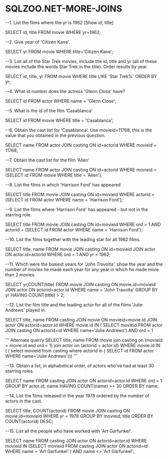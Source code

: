 # SQLZOO.NET-MORE-JOINS
--1. List the films where the yr is 1962 [Show id, title]

SELECT id, title FROM movie
	WHERE yr=1962;

--2. Give year of 'Citizen Kane'.

SELECT yr FROM movie
	WHERE title='Citizen Kane';

--3. List all of the Star Trek movies, include the id, title and yr (all of these movies include the words Star Trek in the title). Order results by year.

SELECT id, title, yr FROM movie
	WHERE title LIKE 'Star Trek%'
		ORDER BY yr;

--4. What id number does the actress 'Glenn Close' have?

SELECT id FROM actor
	WHERE name = 'Glenn Close';

--5. What is the id of the film 'Casablanca'

SELECT id FROM movie
	WHERE title = 'Casablanca';

--6. Obtain the cast list for 'Casablanca'. Use movieid=11768, this is the value that you obtained in the previous question.

SELECT name FROM actor JOIN casting ON id=actorid
	WHERE movieid = 11768;

--7. Obtain the cast list for the film 'Alien'

SELECT name FROM actor JOIN casting ON id=actorid
	WHERE movieid = 
		(SELECT id FROM movie WHERE title = 'Alien');

--8. List the films in which 'Harrison Ford' has appeared

SELECT title FROM movie JOIN casting ON id=movieid
	WHERE actorid = 
		(SELECT id FROM actor WHERE name = 'Harrison Ford');

--9. List the films where 'Harrison Ford' has appeared - but not in the starring role.

SELECT title FROM movie JOIN casting ON id=movieid
	WHERE ord > 1 AND actorid = 
		(SELECT id FROM actor WHERE name = 'Harrison Ford');

--10. List the films together with the leading star for all 1962 films.

SELECT title, name FROM movie JOIN casting ON id=movieid
	JOIN actor ON actor.id=actorid
		WHERE ord = 1 AND yr = 1962;

--11. Which were the busiest years for 'John Travolta', show the year and the number of movies he made each year for any year in which he made more than 2 movies.

SELECT yr,COUNT(title) FROM movie JOIN casting ON movie.id=movieid
	JOIN actor ON actorid=actor.id
		WHERE name = 'John Travolta'
			GROUP BY yr
				HAVING COUNT(title) > 2;

--12. List the film title and the leading actor for all of the films 'Julie Andrews' played in.

SELECT title, name FROM casting JOIN movie ON movieid=movie.id 
	JOIN actor ON actorid=actor.id
		WHERE movie.id IN (
 			SELECT movieid FROM actor JOIN casting ON actorid=id
  				WHERE name='Julie Andrews') 
					AND ord = 1

'''
Alternate querry
SELECT title, name FROM movie join casting on (movieid = movie.id and ord = 1)
   join actor on (actorid = actor.id)
WHERE movie.id IN (
(
select movieid from casting where actorid in
(
  SELECT id FROM actor
  WHERE name='Julie Andrews')))
'''

--13. Obtain a list, in alphabetical order, of actors who've had at least 30 starring roles.

SELECT name FROM casting JOIN actor ON actorid=actor.id
	WHERE ord = 1
		GROUP BY actor.id, name
			HAVING COUNT(name) >= 30
				ORDER BY name;

--14. List the films released in the year 1978 ordered by the number of actors in the cast.

SELECT title, COUNT(actorid) FROM movie JOIN casting ON movie.id=movieid
	WHERE yr = 1978
		GROUP BY movieid, title
			ORDER BY COUNT(actorid) DESC;

--15. List all the people who have worked with 'Art Garfunkel'.

SELECT name FROM casting JOIN actor ON actorid=actor.id
	WHERE movieid IN
		(SELECT movieid FROM casting JOIN actor ON actorid=id 
                        WHERE name = 'Art Garfunkel'
		)
			AND name <> 'Art Garfunkel';

